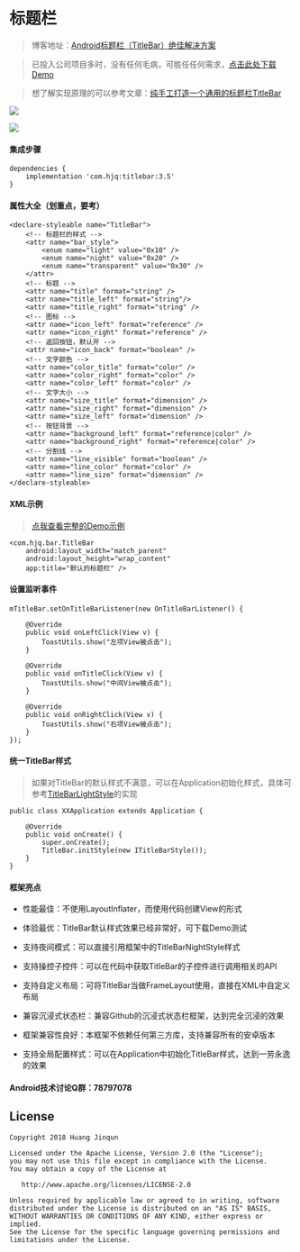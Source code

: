 # 标题栏

> 博客地址：[Android标题栏（TitleBar）绝佳解决方案](https://www.jianshu.com/p/617be02dc265)

> 已投入公司项目多时，没有任何毛病，可胜任任何需求，[点击此处下载Demo](https://raw.githubusercontent.com/getActivity/TitleBar/master/TitleBar.apk)

> 想了解实现原理的可以参考文章：[纯手工打造一个通用的标题栏TitleBar](https://www.jianshu.com/p/ccf6506335e7)

![](TitleBar.png)

![](TitleBar.gif)

#### 集成步骤

    dependencies {
        implementation 'com.hjq:titlebar:3.5'
    }

#### 属性大全（划重点，要考）

    <declare-styleable name="TitleBar">
        <!-- 标题栏的样式 -->
        <attr name="bar_style">
            <enum name="light" value="0x10" />
            <enum name="night" value="0x20" />
            <enum name="transparent" value="0x30" />
        </attr>
        <!-- 标题 -->
        <attr name="title" format="string" />
        <attr name="title_left" format="string"/>
        <attr name="title_right" format="string" />
        <!-- 图标 -->
        <attr name="icon_left" format="reference" />
        <attr name="icon_right" format="reference" />
        <!-- 返回按钮，默认开 -->
        <attr name="icon_back" format="boolean" />
        <!-- 文字颜色 -->
        <attr name="color_title" format="color" />
        <attr name="color_right" format="color" />
        <attr name="color_left" format="color" />
        <!-- 文字大小 -->
        <attr name="size_title" format="dimension" />
        <attr name="size_right" format="dimension" />
        <attr name="size_left" format="dimension" />
        <!-- 按钮背景 -->
        <attr name="background_left" format="reference|color" />
        <attr name="background_right" format="reference|color" />
        <!-- 分割线 -->
        <attr name="line_visible" format="boolean" />
        <attr name="line_color" format="color" />
        <attr name="line_size" format="dimension" />
    </declare-styleable>

#### XML示例

> [点我查看完整的Demo示例](https://github.com/getActivity/TitleBar/blob/master/app/src/main/res/layout/activity_main.xml)

    <com.hjq.bar.TitleBar
        android:layout_width="match_parent"
        android:layout_height="wrap_content"
        app:title="默认的标题栏" />

#### 设置监听事件

    mTitleBar.setOnTitleBarListener(new OnTitleBarListener() {

        @Override
        public void onLeftClick(View v) {
            ToastUtils.show("左项View被点击");
        }

        @Override
        public void onTitleClick(View v) {
            ToastUtils.show("中间View被点击");
        }

        @Override
        public void onRightClick(View v) {
            ToastUtils.show("右项View被点击");
        }
    });

#### 统一TitleBar样式

> 如果对TitleBar的默认样式不满意，可以在Application初始化样式，具体可参考[TitleBarLightStyle](https://github.com/getActivity/TitleBar/blob/master/library/src/main/java/com/hjq/bar/style/TitleBarLightStyle.java)的实现

	public class XXApplication extends Application {
	
	    @Override
	    public void onCreate() {
	        super.onCreate();
	        TitleBar.initStyle(new ITitleBarStyle());
	    }
	}

#### 框架亮点

* 性能最佳：不使用LayoutInflater，而使用代码创建View的形式

* 体验最优：TitleBar默认样式效果已经非常好，可下载Demo测试

* 支持夜间模式：可以直接引用框架中的TitleBarNightStyle样式

* 支持操控子控件：可以在代码中获取TitleBar的子控件进行调用相关的API

* 支持自定义布局：可将TitleBar当做FrameLayout使用，直接在XML中自定义布局

* 兼容沉浸式状态栏：兼容Github的沉浸式状态栏框架，达到完全沉浸的效果

* 框架兼容性良好：本框架不依赖任何第三方库，支持兼容所有的安卓版本

* 支持全局配置样式：可以在Application中初始化TitleBar样式，达到一劳永逸的效果

#### Android技术讨论Q群：78797078

## License

```text
Copyright 2018 Huang Jinqun

Licensed under the Apache License, Version 2.0 (the "License");
you may not use this file except in compliance with the License.
You may obtain a copy of the License at

   http://www.apache.org/licenses/LICENSE-2.0

Unless required by applicable law or agreed to in writing, software
distributed under the License is distributed on an "AS IS" BASIS,
WITHOUT WARRANTIES OR CONDITIONS OF ANY KIND, either express or implied.
See the License for the specific language governing permissions and
limitations under the License.
```
